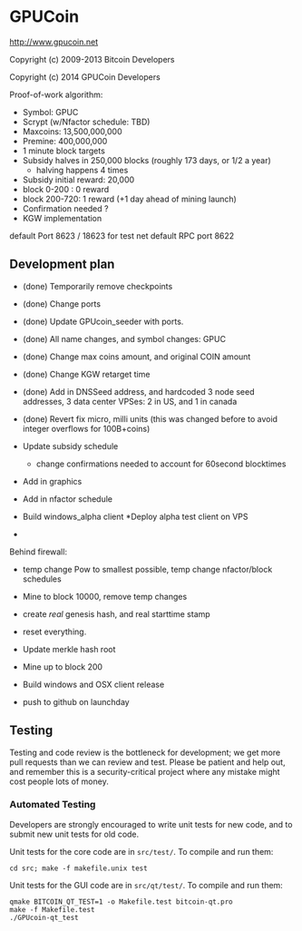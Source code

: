 GPUCoin
================================

http://www.gpucoin.net

Copyright (c) 2009-2013 Bitcoin Developers

Copyright (c) 2014 GPUCoin Developers

Proof-of-work algorithm:
 - Symbol: GPUC
 - Scrypt (w/Nfactor schedule: TBD)
 - Maxcoins: 13,500,000,000
 - Premine: 400,000,000
 - 1 minute block targets
 - Subsidy halves in 250,000 blocks (roughly 173 days, or 1/2 a year)
   - halving happens 4 times
 - Subsidy initial reward: 20,000
  - block 0-200 : 0 reward
  - block 200-720: 1 reward (+1 day ahead of mining launch) 
 - Confirmation needed ?
 - KGW implementation
 
default Port 8623  / 18623 for test net
default RPC port 8622 


Development plan
-------

  - (done) Temporarily remove checkpoints 
  - (done) Change ports
  - (done) Update GPUcoin_seeder with ports.
  - (done) All name changes, and symbol changes: GPUC
  - (done) Change max coins amount, and original COIN amount
  - (done) Change KGW retarget time
  
  - (done) Add in DNSSeed address, and hardcoded 3 node seed addresses, 3 data center VPSes: 2 in US, and 1 in canada
  - (done) Revert fix micro, milli units (this was changed before to avoid integer overflows for 100B+coins)
  - Update subsidy schedule
  
    - change confirmations needed to account for 60second blocktimes
  - Add in graphics
    
  - Add in nfactor schedule



  - Build windows_alpha client
  *Deploy alpha test client on VPS
  - <push to github as code complete ahead of deployment>

Behind firewall:
  
  - temp change Pow to smallest possible, temp change nfactor/block schedules
  - Mine to block 10000, remove temp changes
  
  - create *real* genesis hash, and real starttime stamp
  - reset everything.  
  - Update merkle hash root
  - Mine up to block 200
  
  - Build windows and OSX client release
  
  - push to github on launchday


Testing
-------

Testing and code review is the bottleneck for development; we get more pull
requests than we can review and test. Please be patient and help out, and
remember this is a security-critical project where any mistake might cost people
lots of money.

### Automated Testing

Developers are strongly encouraged to write unit tests for new code, and to
submit new unit tests for old code.

Unit tests for the core code are in `src/test/`. To compile and run them:

    cd src; make -f makefile.unix test

Unit tests for the GUI code are in `src/qt/test/`. To compile and run them:

    qmake BITCOIN_QT_TEST=1 -o Makefile.test bitcoin-qt.pro
    make -f Makefile.test
    ./GPUcoin-qt_test

